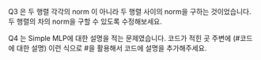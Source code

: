 Q3 은 두 행렬 각각의 norm 이 아니라 두 행렬 사이의 norm을 구하는 것이었습니다. 두 행렬의 차의 norm을 구할 수 있도록 수정해보세요.

Q4 는 Simple MLP에 대한 설명을 적는 문제였습니다. 코드가 적힌 곳 주변에 (#코드에 대한 설명) 이런 식으로 #을 활용해서 코드에 설명을 추가해주세요.
